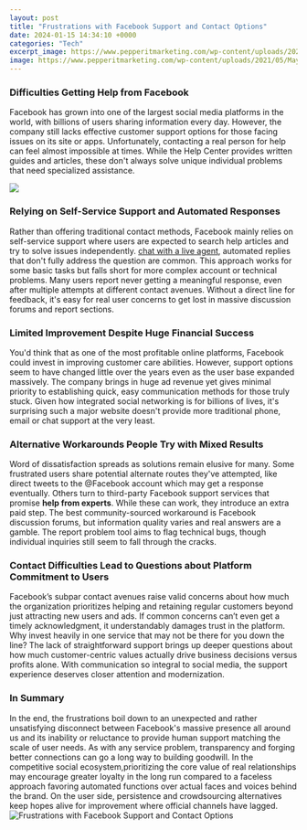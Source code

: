 ```yaml
---
layout: post
title: "Frustrations with Facebook Support and Contact Options"
date: 2024-01-15 14:34:10 +0000
categories: "Tech"
excerpt_image: https://www.pepperitmarketing.com/wp-content/uploads/2021/05/May-13-facebook-f-word-frustration.png
image: https://www.pepperitmarketing.com/wp-content/uploads/2021/05/May-13-facebook-f-word-frustration.png
---
```


### Difficulties Getting Help from Facebook
Facebook has grown into one of the largest social media platforms in the world, with billions of users sharing information every day. However, the company still lacks effective customer support options for those facing issues on its site or apps. Unfortunately, contacting a real person for help can feel almost impossible at times. While the Help Center provides written guides and articles, these don't always solve unique individual problems that need specialized assistance. 

![](https://infra-cloudfront-talkdeskcom.svc.talkdeskapp.com/talkdesk_com/2014/05/24120825/hero-image-common-customer-support-frustrations.jpg)
### Relying on Self-Service Support and Automated Responses 
Rather than offering traditional contact methods, Facebook mainly relies on self-service support where users are expected to search help articles and try to solve issues independently. [chat with a live agent](https://fistore.mysenprints.com/collection/achenbach), automated replies that don't fully address the question are common. This approach works for some basic tasks but falls short for more complex account or technical problems. Many users report never getting a meaningful response, even after multiple attempts at different contact avenues. Without a direct line for feedback, it's easy for real user concerns to get lost in massive discussion forums and report sections.
### Limited Improvement Despite Huge Financial Success
You'd think that as one of the most profitable online platforms, Facebook could invest in improving customer care abilities. However, support options seem to have changed little over the years even as the user base expanded massively. The company brings in huge ad revenue yet gives minimal priority to establishing quick, easy communication methods for those truly stuck. Given how integrated social networking is for billions of lives, it's surprising such a major website doesn't provide more traditional phone, email or chat support at the very least.
### Alternative Workarounds People Try with Mixed Results 
Word of dissatisfaction spreads as solutions remain elusive for many. Some frustrated users share potential alternate routes they've attempted, like direct tweets to the @Facebook account which may get a response eventually. Others turn to third-party Facebook support services that promise **help from experts**. While these can work, they introduce an extra paid step. The best community-sourced workaround is Facebook discussion forums, but information quality varies and real answers are a gamble. The report problem tool aims to flag technical bugs, though individual inquiries still seem to fall through the cracks.
### Contact Difficulties Lead to Questions about Platform Commitment to Users 
Facebook’s subpar contact avenues raise valid concerns about how much the organization prioritizes helping and retaining regular customers beyond just attracting new users and ads. If common concerns can’t even get a timely acknowledgment, it understandably damages trust in the platform. Why invest heavily in one service that may not be there for you down the line? The lack of straightforward support brings up deeper questions about how much customer-centric values actually drive business decisions versus profits alone. With communication so integral to social media, the support experience deserves closer attention and modernization.
### In Summary 
In the end, the frustrations boil down to an unexpected and rather unsatisfying disconnect between Facebook's massive presence all around us and its inability or reluctance to provide human support matching the scale of user needs. As with any service problem, transparency and forging better connections can go a long way to building goodwill. In the competitive social ecosystem,prioritizing the core value of real relationships may encourage greater loyalty in the long run compared to a faceless approach favoring automated functions over actual faces and voices behind the brand. On the user side, persistence and crowdsourcing alternatives keep hopes alive for improvement where official channels have lagged.
![Frustrations with Facebook Support and Contact Options](https://www.pepperitmarketing.com/wp-content/uploads/2021/05/May-13-facebook-f-word-frustration.png)